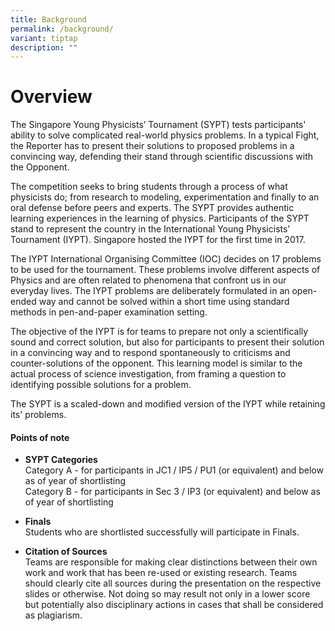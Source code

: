 ```yaml
---
title: Background
permalink: /background/
variant: tiptap
description: ""
---
```

<h1>Overview</h1>
<p>The Singapore Young Physicists’ Tournament (SYPT) tests participants'
ability to solve complicated real-world physics problems. In a typical
Fight, the Reporter has to present their solutions to proposed problems
in a convincing way, defending their stand through scientific discussions
with the Opponent.</p>
<p>The competition seeks to bring students through a process of what physicists
do; from research to modeling, experimentation and finally to an oral defense
before peers and experts. The SYPT provides authentic learning experiences
in the learning of physics. Participants of the SYPT stand to represent
the country in the International Young Physicists’ Tournament (IYPT). Singapore
hosted the IYPT for the first time in 2017.</p>
<p>The IYPT International Organising Committee (IOC) decides on 17 problems
to be used for the tournament. These problems involve different aspects
of Physics and are often related to phenomena that confront us in our everyday
lives. The IYPT problems are deliberately formulated in an open-ended way
and cannot be solved within a short time using standard methods in pen-and-paper
examination setting.</p>
<p>The objective of the IYPT is for teams to prepare not only a scientifically
sound and correct solution, but also for participants to present their
solution in a convincing way and to respond spontaneously to criticisms
and counter-solutions of the opponent. This learning model is similar to
the actual process of science investigation, from framing a question to
identifying possible solutions for a problem.</p>
<p>The SYPT is a scaled-down and modified version of the IYPT while retaining
its' problems.</p>
<h4>Points of note&nbsp;</h4>
<ul data-tight="true" class="tight">
<li>
<p><strong>SYPT Categories</strong>
<br>Category A - for participants in JC1 / IP5 / PU1 (or equivalent) and below
as of year of shortlisting
<br>Category B - for participants in Sec 3 / IP3 (or equivalent) and below
as of year of shortlisting</p>
<p></p>
</li>
<li>
<p><strong>Finals</strong>
<br>Students who are shortlisted successfully will participate in Finals.</p>
<p></p>
</li>
<li>
<p><strong>Citation of Sources</strong>
<br>Teams are responsible for making clear distinctions&nbsp;between their
own work and work that has been re-used or existing research. Teams should
clearly cite all sources during the presentation on the respective slides
or otherwise. Not doing so&nbsp;may result not only in a lower score but
potentially also disciplinary actions in cases that shall be considered
as plagiarism.</p>
</li>
</ul>
<p></p>